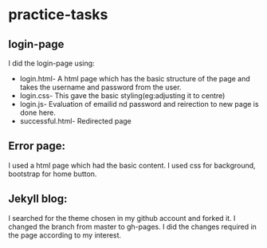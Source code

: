 # practice-tasks

## login-page
I did the login-page using:
- login.html- A html page which has the basic structure of the page and takes the username and password from the user.
- login.css- This gave the basic styling(eg:adjusting it to centre)
- login.js- Evaluation of emailid nd password and reirection to new page is done here.
- successful.html- Redirected page

## Error page:
I used a html page which had the basic content. I used css for background, bootstrap for home button. 

## Jekyll blog:
I searched for the theme chosen in my github account and forked it. 
I changed the branch from master to gh-pages.
I did the changes required in the page according to my interest. 

